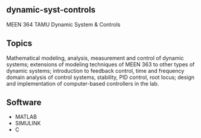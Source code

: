 ## dynamic-syst-controls
MEEN 364 TAMU Dynamic System &amp; Controls

## Topics

Mathematical  modeling,  analysis,  measurement  and  control  of  dynamic  systems;  extensions  of 
modeling  techniques  of  MEEN  363  to  other  types  of  dynamic  systems;  introduction  to  feedback 
control, time and frequency domain analysis of control systems, stability, PID control, root locus; 
design and implementation of computer-based controllers in the lab. 

## Software

- MATLAB
- SIMULINK
- C

